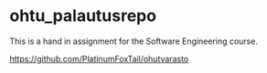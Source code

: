 # ohtu_palautusrepo

This is a hand in assignment for the Software Engineering course.

https://github.com/PlatinumFoxTail/ohutvarasto
